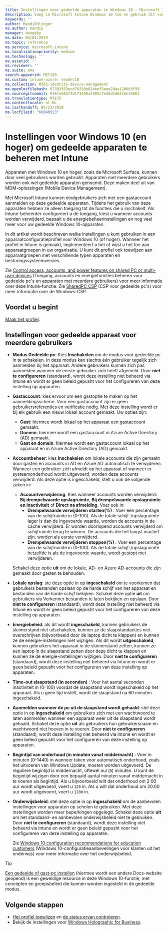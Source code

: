 ```yaml
---
title: Instellingen voor gedeelde apparaten in Windows 10 - Microsoft Intune - Azure | Microsoft Docs
description: Voeg in Microsoft Intune Windows 10 toe en gebruik dit voor het configureren voor apparaten die worden gedeeld of door meerdere gebruikers worden gebruikt. Bekijk een lijst met alle instellingen en wat deze betekenen op de apparaten, inclusief Microsoft Surface. Beheer gastaccounts, beheer accounts, verwijder inactieve accounts, geef toestemming voor of blokkeer opslaan in lokale opslag, stel energie- en slaapopties in, kies wanneer updates worden geïnstalleerd en gebruik apparaten in onderwijsomgevingen in een apparaatconfiguratieprofiel.
keywords: ''
author: MandiOhlinger
ms.author: mandia
manager: dougeby
ms.date: 04/01/2019
ms.topic: reference
ms.service: microsoft-intune
ms.localizationpriority: medium
ms.technology: ''
ms.assetid: ''
ms.reviewer: ''
ms.suite: ems
search.appverid: MET150
ms.custom: intune-azure; seodec18
ms.collection: M365-identity-device-management
ms.openlocfilehash: 67393f83ecd76250e01deef3eee20aa1206b3f99
ms.sourcegitcommit: 916fed64f3d173498a2905c7ed8d2d6416e34061
ms.translationtype: MTE75
ms.contentlocale: nl-NL
ms.lasthandoff: 05/23/2019
ms.locfileid: "66040553"
---
```

# <a name="windows-10-and-later-settings-to-manage-shared-devices-using-intune"></a>Instellingen voor Windows 10 (en hoger) om gedeelde apparaten te beheren met Intune

Apparaten met Windows 10 en hoger, zoals de Microsoft Surface, kunnen door veel gebruikers worden gebruikt. Apparaten met meerdere gebruikers worden ook wel gedeelde apparaten genoemd. Deze maken deel uit van MDM-oplossingen (Mobile Device Management).

Met Microsoft Intune kunnen eindgebruikers zich met een gastaccount aanmelden op deze gedeelde apparaten. Tijdens het gebruik van deze apparaten hebben ze alleen toegang tot de functies die u inschakelt. Als Intune-beheerder configureert u de toegang, kiest u wanneer accounts worden verwijderd, bepaalt u de energiebeheerinstellingen en nog veel meer voor uw gedeelde Windows 10-apparaten.

In dit artikel wordt beschreven welke instellingen u kunt gebruiken in een apparaatconfiguratieprofiel voor Windows 10 (of hoger). Wanneer het profiel in Intune is gemaakt, implementeert u het of wijst u het toe aan apparaatgroepen in uw organisatie. U kunt dit profiel ook toewijzen aan apparaatgroepen met verschillende typen apparaten en besturingssysteemversies.

Zie [Control access, accounts, and power features on shared PC or multi-user devices](shared-user-device-settings.md) (Toegang, accounts en energiefuncties beheren voor gedeelde pc's en apparaten met meerdere gebruikers) voor meer informatie over deze Intune-functie. Zie [SharedPC CSP](https://docs.microsoft.com/windows/client-management/mdm/sharedpc-csp) (CSP voor gedeelde pc's) voor meer informatie over de Windows-CSP.

## <a name="before-your-begin"></a>Voordat u begint

[Maak het profiel](shared-user-device-settings.md).

## <a name="shared-multi-user-device-settings"></a>Instellingen voor gedeelde apparaat voor meerdere gebruikers

- **Modus Gedeelde pc**: Kies **Inschakelen** om de modus voor gedeelde pc in te schakelen. In deze modus kan slechts één gebruiker tegelijk zich aanmelden bij het apparaat. Andere gebruikers kunnen zich pas aanmelden wanneer de eerste gebruiker zich heeft afgemeld. Door **niet te configureren** (standaard), wordt deze instelling niet beheerd via Intune en wordt er geen beleid gepusht voor het configureren van deze instelling op apparaten.
- **Gastaccount**: kies ervoor om een gastoptie te maken op het aanmeldingsscherm. Voor een gastaccount zijn er geen gebruikersreferenties en verificatie nodig. Met deze instelling wordt er bij elk gebruik een nieuw lokaal account gemaakt. Uw opties zijn:
  - **Gast**: hiermee wordt lokaal op het apparaat een gastaccount gemaakt.
  - **Domein**: hiermee wordt een gastaccount in Azure Active Directory (AD) gemaakt.
  - **Gast en domein**: hiermee wordt een gastaccount lokaal op het apparaat en in Azure Active Directory (AD) gemaakt.
- **Accountbeheer**: kies **Inschakelen** om lokale accounts die zijn gemaakt door gasten en accounts in AD en Azure AD automatisch te verwijderen. Wanneer een gebruiker zich afmeldt op het apparaat of wanneer er systeemonderhoud wordt uitgevoerd, worden deze accounts verwijderd. Als deze optie is ingeschakeld, stelt u ook de volgende zaken in:
  - **Accountverwijdering**: Kies wanneer accounts worden verwijderd: **Bij drempelwaarde opslagruimte**, **Bij drempelwaarde opslagruimte en inactiviteit** of **Direct na afmelding**. Voer ook in:
    - **Drempelwaarde verwijderen starten(%)** : Voer een percentage van de schijfruimte in (0-100). Als de totale schijf-/opslagruimte lager is dan de ingevoerde waarde, worden de accounts in de cache verwijderd. Er worden doorlopend accounts verwijderd om schijfruimte terug te winnen. De accounts die het langst inactief zijn, worden als eerste verwijderd.
    - **Drempelwaarde verwijderen stoppen(%)** : Voer een percentage van de schijfruimte in (0-100). Als de totale schijf-/opslagruimte hetzelfde is als de ingevoerde waarde, wordt gestopt met verwijderen.

  Schakel deze optie **uit** om de lokale, AD- en Azure AD-accounts die zijn gemaakt door gasten te behouden.

- **Lokale opslag**: ste deze optie in op **ingeschakeld** om te voorkomen dat gebruikers bestanden opslaan op de harde schijf van het apparaat en bestanden van de harde schijf bekijken. Schakel deze optie **uit** om gebruikers via Verkenner bestanden te laten bekijken en opslaan. Door **niet te configureren** (standaard), wordt deze instelling niet beheerd via Intune en wordt er geen beleid gepusht voor het configureren van deze instelling op apparaten.
- **Energiebeleid**: als dit wordt **ingeschakeld**, kunnen gebruikers de sluimerstand niet uitschakelen, kunnen ze de slaapstandacties niet overschrijven (bijvoorbeeld door de laptop dicht te klappen) en kunnen ze de energie-instellingen niet wijzigen. Als dit wordt **uitgeschakeld**, kunnen gebruikers het apparaat in de sluimerstand zetten, kunnen ze een laptop in de slaapstand zetten door deze dicht te klappen en kunnen ze de energie-instellingen wijzigen. Door **niet te configureren** (standaard), wordt deze instelling niet beheerd via Intune en wordt er geen beleid gepusht voor het configureren van deze instelling op apparaten.
- **Time-out slaapstand (in seconden)** : Voer het aantal seconden inactiviteit in (0-100) voordat de slaapstand wordt ingeschakeld op het apparaat. Als u geen tijd instelt, wordt de slaapstand na 60 minuten ingeschakeld.
- **Aanmelden wanneer de pc uit de slaapstand wordt gehaald**: stel deze optie in op **ingeschakeld** om gebruikers zich met een wachtwoord te laten aanmelden wanneer een apparaat weer uit de slaapstand wordt gehaald. Schakel deze optie **uit** als gebruikers hun gebruikersnaam en wachtwoord niet hoeven in te voeren. Door **niet te configureren** (standaard), wordt deze instelling niet beheerd via Intune en wordt er geen beleid gepusht voor het configureren van deze instelling op apparaten.
- **Begintijd van onderhoud (in minuten vanaf middernacht)** : Voer in minuten (0-1440) in wanneer taken voor automatisch onderhoud, zoals het uitvoeren van Windows Update, moeten worden uitgevoerd. De reguliere begintijd is middernacht, oftewel nul (`0`) minuten. U kunt de begintijd wijzigen door een bepaald aantal minuten vanaf middernacht in te voeren als begintijd. Als u bijvoorbeeld wilt dat onderhoud om 2:00 uur wordt uitgevoerd, voert u `120` in. Als u wilt dat onderhoud om 20:00 uur wordt uitgevoerd, voert u `1200` in.
- **Onderwijsbeleid**: stel deze optie in op **ingeschakeld** om de aanbevolen instellingen voor apparaten op scholen te gebruiken. Met deze instellingen worden meer beperkingen opgelegd. Schakel deze optie **uit** om het standaard- en aanbevolen onderwijsbeleid niet te gebruiken. Door **niet te configureren** (standaard), wordt deze instelling niet beheerd via Intune en wordt er geen beleid gepusht voor het configureren van deze instelling op apparaten.

  Zie [Windows 10 configuration recommendations for education customers](https://docs.microsoft.com/education/windows/configure-windows-for-education) (Windows 10-configuratieaanbevelingen voor klanten uit het onderwijs) voor meer informatie over het onderwijsbeleid.

> [!TIP]
> [Een gedeelde of gast-pc instellen](https://docs.microsoft.com/windows/configuration/set-up-shared-or-guest-pc) (hiermee wordt een andere Docs-website geopend) is een geweldige resource in deze Windows 10-functie, met concepten en groepsbeleid die kunnen worden ingesteld in de gedeelde modus.

## <a name="next-steps"></a>Volgende stappen

- [Het profiel toewijzen](device-profile-assign.md) en [de status ervan controleren](device-profile-monitor.md).
- Bekijk de instellingen voor [Windows Holographic for Business](shared-user-device-settings-windows-holographic.md).
